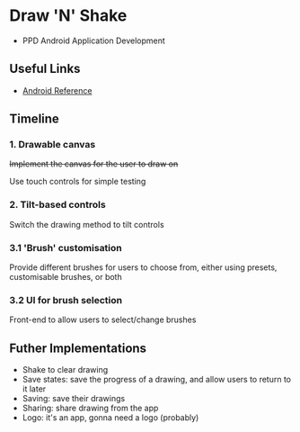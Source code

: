 # Draw 'N' Shake
* PPD Android Application Development

## Useful Links
* [Android Reference](https://developer.android.com/reference/packages)

## Timeline
### 1. Drawable canvas
~~Implement the canvas for the user to draw on~~

Use touch controls for simple testing
### 2. Tilt-based controls
Switch the drawing method to tilt controls
### 3.1 'Brush' customisation
Provide different brushes for users to choose from, either using presets, customisable brushes, or both
### 3.2 UI for brush selection
Front-end to allow users to select/change brushes

## Futher Implementations
* Shake to clear drawing
* Save states: save the progress of a drawing, and allow users to return to it later
* Saving: save their drawings
* Sharing: share drawing from the app
* Logo: it's an app, gonna need a logo (probably)
